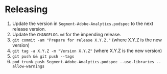 Releasing
=========

 1. Update the version in `Segment-Adobe-Analytics.podspec` to the next release version.
 2. Update the `CHANGELOG.md` for the impending release.
 3. `git commit -am "Prepare for release X.Y.Z."` (where X.Y.Z is the new version)
 4. `git tag -a X.Y.Z -m "Version X.Y.Z"` (where X.Y.Z is the new version)
 5. `git push && git push --tags`
 6. `pod trunk push Segment-Adobe-Analytics.podspec --use-libraries --allow-warnings`
